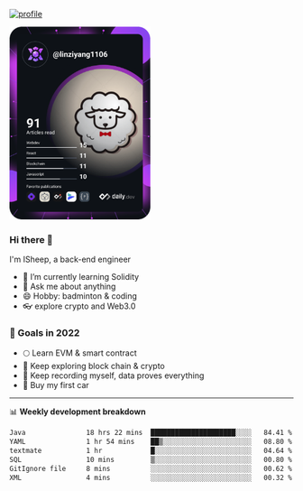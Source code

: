 [![profile](http://img.codelin.xyz/hello-im-isheep.svg)](https://www.calligrapher.ai/)

<a href="https://app.daily.dev/linziyang1106"><img src="/devcard.png" width="250" alt="ISheep's Dev Card"/></a>

### Hi there 🐏

I'm ISheep, a back-end engineer

- 🔭 I’m currently learning Solidity
- 💬 Ask me about anything
- 😄 Hobby: badminton & coding
- 👓 explore crypto and Web3.0

### 🚀 Goals in 2022
+ 🌕 Learn EVM & smart contract
+ 🤔 Keep exploring block chain & crypto
+ 🐏 Keep recording myself, data proves everything
+ 🚗 Buy my first car

-------

📊 **Weekly development breakdown**
<!--START_SECTION:waka-->

```text
Java               18 hrs 22 mins  █████████████████████░░░░   84.41 %
YAML               1 hr 54 mins    ██▒░░░░░░░░░░░░░░░░░░░░░░   08.80 %
textmate           1 hr            █░░░░░░░░░░░░░░░░░░░░░░░░   04.64 %
SQL                10 mins         ▒░░░░░░░░░░░░░░░░░░░░░░░░   00.80 %
GitIgnore file     8 mins          ░░░░░░░░░░░░░░░░░░░░░░░░░   00.62 %
XML                4 mins          ░░░░░░░░░░░░░░░░░░░░░░░░░   00.32 %
```

<!--END_SECTION:waka-->
